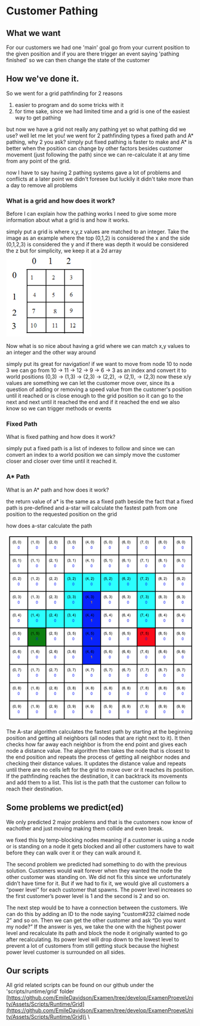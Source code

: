 # Customer Pathing

## What we want

For our customers we had one 'main' goal go from your current position to the given position and if you are there trigger an event saying 'pathing finished' so we can then change the state of the customer&#x20;

## How we've done it.

So we went for a grid pathfinding for 2 reasons

1. easier to program and do some tricks with it&#x20;
2. for time sake, since we had limited time and a grid is one of the easiest way to get pathing&#x20;

but now we have a grid not really any pathing yet so what pathing did we use? well let me let you! we went for 2 pathfinding types a fixed path and A\* pathing, why 2 you ask? simply put fixed pathing is faster to make and A\* is better when the position can change by other factors besides customer movement (just following the path) since we can re-calculate it at any time from any point of the grid.&#x20;

now I have to say having 2 pathing systems gave a lot of problems and conflicts at a later point we didn't foresee but luckily it didn't take more than a day to remove all problems

### What is a grid and how does it work?

Before I can explain how the pathing works I need to give some more information about what a grid is and how it works.&#x20;

simply put a grid is where x,y,z values are matched to an integer. Take the image as an example where the top (0,1,2) is considered the x and the side (0,1,2,3) is considered the y and if there was depth it would be considered the z but for simplicity, we keep it at a 2d array \
![](<../../../.gitbook/assets/image (1).png>)&#x20;

Now what is so nice about having a grid where we can match x,y values to an integer and the other way around&#x20;

simply put its great for navigation! if we want to move from node 10 to node 3 we can go from 10 -> 11 -> 12 -> 9 -> 6 -> 3 as an index and convert it to world positions (0,3) -> (1,3) -> (2,3) -> (2,2), -> (2,1), -> (2,3) now these x/y values are something we can let the customer move over, since its a question of adding or removing a speed value from the customer's position until it reached or is close enough to the grid position so it can go to the next and next until it reached the end and if it reached the end we also know so we can trigger methods or events&#x20;

### Fixed Path

What is fixed pathing and how does it work?&#x20;

simply put a fixed path is a list of indexes to follow and since we can convert an index to a world position we can simply move the customer closer and closer over time until it reached it.&#x20;

### A\* Path

What is an A\* path and how does it work?&#x20;

the return value of a\* is the same as a fixed path beside the fact that a fixed path is pre-defined and a-star will calculate the fastest path from one position to the requested position on the grid&#x20;

how does a-star calculate the path

![](../../../.gitbook/assets/image.png)

The A-star algorithm calculates the fastest path by starting at the beginning position and getting all neighbors (all nodes that are right next to it). It then checks how far away each neighbor is from the end point and gives each node a distance value. The algorithm then takes the node that is closest to the end position and repeats the process of getting all neighbor nodes and checking their distance values. It updates the distance value and repeats until there are no cells left for the grid to move over or it reaches its position. If the pathfinding reaches the destination, it can backtrack its movements and add them to a list. This list is the path that the customer can follow to reach their destination.

## Some problems we predict(ed)&#x20;

We only predicted 2 major problems and that is the customers now know of eachother and just moving making them collide and even break.

we fixed this by temp-blocking nodes meaning if a customer is using a node or is standing on a node it gets blocked and all other customers have to wait before they can walk over it or they can walk around it.&#x20;

The second problem we predicted had something to do with the previous solution. Customers would wait forever when they wanted the node the other customer was standing on. We did not fix this since we unfortunately didn’t have time for it. But if we had to fix it, we would give all customers a “power level” for each customer that spawns. The power level increases so the first customer’s power level is 1 and the second is 2 and so on.

The next step would be to have a connection between the customers. We can do this by adding an ID to the node saying “custom#232 claimed node 2” and so on. Then we can get the other customer and ask “Do you want my node?” If the answer is yes, we take the one with the highest power level and recalculate its path and block the node it originally wanted to go after recalculating. Its power level will drop down to the lowest level to prevent a lot of customers from still getting stuck because the highest power level customer is surrounded on all sides.

## Our scripts

All grid related scripts can be found on our github under the 'scripts/runtime/grid' folder\
[https://github.com/EmileDavidson/Examen/tree/develop/ExamenProeveUnity/Assets/Scripts/Runtime/Grid](https://github.com/EmileDavidson/Examen/tree/develop/ExamenProeveUnity/Assets/Scripts/Runtime/Grid)\
\
